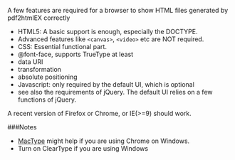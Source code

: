 A few features are required for a browser to show HTML files generated by pdf2htmlEX correctly
 - HTML5: A basic support is enough, especially the DOCTYPE.
  - Advanced features like `<canvas>`, `<video>` etc are NOT required.
 - CSS: Essential functional part.
  - @font-face, supports TrueType at least
  - data URI
  - transformation
  - absolute positioning
 - Javascript: only required by the default UI, which is optional
  - see also the requirements of jQuery. The default UI relies on a few functions of jQuery.

A recent version of Firefox or Chrome, or IE(>=9) should work.

###Notes
 - [MacType](http://code.google.com/p/mactype/) might help if you are using Chrome on Windows.
 - Turn on ClearType if you are using Windows


